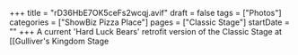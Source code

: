 +++
title = "rD36HbE7OK5ceFs2wcqj.avif"
draft = false
tags = ["Photos"]
categories = ["ShowBiz Pizza Place"]
pages = ["Classic Stage"]
startDate = ""
+++
A current 'Hard Luck Bears' retrofit version of the Classic Stage at [[Gulliver's Kingdom Stage
